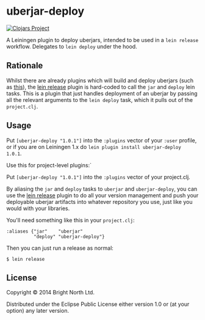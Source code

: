 # uberjar-deploy

[![Clojars Project](https://clojars.org/brightnorth/uberjar-deploy/latest-version.svg)](https://clojars.org/brightnorth/uberjar-deploy)

A Leiningen plugin to deploy uberjars, intended to be used in a `lein release` workflow.  Delegates to `lein deploy` under the hood. 

## Rationale

Whilst there are already plugins which will build and deploy uberjars (such as [this](https://github.com/TheLadders/lein-uberjar-deploy)),
the [lein release](https://github.com/relaynetwork/lein-release) plugin is hard-coded to call the `jar` and `deploy` lein tasks.  This 
is a plugin that just handles deployment of an uberjar by passing all the relevant arguments to the `lein deploy` task, which it pulls out
of the `project.clj`.

## Usage

Put `[uberjar-deploy "1.0.1"]` into the `:plugins` vector of your
`:user` profile, or if you are on Leiningen 1.x do `lein plugin install
uberjar-deploy 1.0.1`.

Use this for project-level plugins:`

Put `[uberjar-deploy "1.0.1"]` into the `:plugins` vector of your project.clj.

By aliasing the `jar` and `deploy` tasks to `uberjar` and `uberjar-deploy`, you can use the 
[lein release](https://github.com/relaynetwork/lein-release) plugin to do all your version management and push your deployable uberjar 
artifacts into whatever repository you use, just like you would with your libraries.  

You'll need something like this in your `project.clj`:

    :aliases {"jar"    "uberjar"
              "deploy" "uberjar-deploy"}

Then you can just run a release as normal:

    $ lein release

## License

Copyright © 2014 Bright North Ltd.

Distributed under the Eclipse Public License either version 1.0 or (at
your option) any later version.

